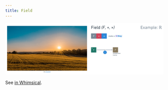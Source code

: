 ```yaml
---
title: Field
---
```


![](field.png)

See [in Whimsical](https://whimsical.com/field-MYEEgWAH6Gqa9VGXxAz1Vu).
